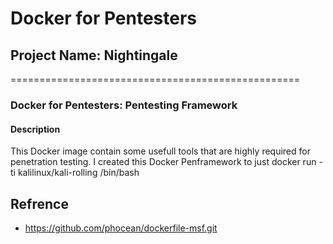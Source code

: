 # Docker for Pentesters
## Project Name: Nightingale
==================================================
### Docker for Pentesters: Pentesting Framework 

#### Description
This Docker image contain some usefull tools that are highly required for penetration testing. I created this Docker Penframework to just 
docker run -ti kalilinux/kali-rolling /bin/bash



## Refrence 
- https://github.com/phocean/dockerfile-msf.git
